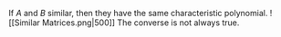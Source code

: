 If $A$ and $B$ similar, then they have the same characteristic polynomial.
![[Similar Matrices.png|500]]
The converse is not always true.
